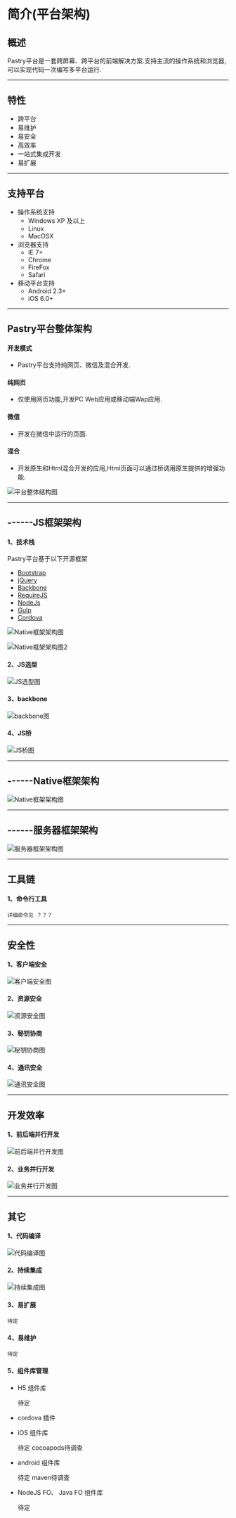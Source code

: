 # 简介(平台架构)

## 概述
Pastry平台是一套跨屏幕、跨平台的前端解决方案.支持主流的操作系统和浏览器,可以实现代码一次编写多平台运行.

----
## 特性
  * 跨平台
  * 易维护
  * 易安全
  * 高效率
  * 一站式集成开发
  * 易扩展

----
## 支持平台
* 操作系统支持
  * Windows XP 及以上
  * Linux
  * MacOSX
* 浏览器支持
  * IE 7+
  * Chrome
  * FireFox
  * Safari
* 移动平台支持
  * Android 2.3+
  * iOS 6.0+

----
## Pastry平台整体架构
#### 开发模式

  * Pastry平台支持纯网页、微信及混合开发.

#### 纯网页

  * 仅使用网页功能,开发PC Web应用或移动端Wap应用.

#### 微信

  * 开发在微信中运行的页面.

#### 混合

  * 开发原生和Html混合开发的应用,Html页面可以通过桥调用原生提供的增强功能.

  ![平台整体结构图](/pastry/images/abstract/pastry_struct.png)

----
## ------JS框架架构
#### 1、技术栈

Pastry平台基于以下开源框架

  * [Bootstrap][net_bootstrap]
  * [jQuery][net_jQuery]
  * [Backbone][net_Backbone]
  * [RequireJS][net_RequireJS]
  * [NodeJs][net_NodeJs]
  * [Gulp][net_Gulp]
  * [Cordova][net_Cordova]
    
![Native框架架构图](/pastry/images/abstract/pastry_js.png)

![Native框架架构图2](/pastry/images/abstract/pastry_js2.png)

#### 2、JS选型
![JS选型图](/pastry/images/abstract/js_compare.png)

#### 3、backbone
![backbone图](/pastry/images/abstract/js_backbone.png)

#### 4、JS桥
![JS桥图](/pastry/images/abstract/js_bridge.png)

----
## ------Native框架架构
![Native框架架构图](/pastry/images/abstract/pastry_native.png)

----
## ------服务器框架架构
![服务器框架架构图](/pastry/images/abstract/pastry_server.png)

----
## 工具链
#### 1、命令行工具
    详细命令见 ？？？

----
## 安全性 
#### 1、客户端安全
![客户端安全图](/pastry/images/abstract/safe_client.png)

#### 2、资源安全
![资源安全图](/pastry/images/abstract/safe_resource.png)

#### 3、秘钥协商
![秘钥协商图](/pastry/images/abstract/safe_consult.png)

#### 4、通讯安全
![通讯安全图](/pastry/images/abstract/safe_communication.png)

----
## 开发效率
#### 1、前后端并行开发

  ![前后端并行开发图](/pastry/images/abstract/efficiency1.png)

#### 2、业务并行开发

  ![业务并行开发图](/pastry/images/abstract/efficiency2.png)

----
## 其它
#### 1、代码编译
![代码编译图](/pastry/images/abstract/pastry_code.png)

#### 2、持续集成
![持续集成图](/pastry/images/abstract/pastry_jenkins.png)

#### 3、易扩展
    待定

#### 4、易维护
    待定

#### 5、组件库管理

  * H5 组件库

    待定
  
  * cordova 插件

  * iOS 组件库
  
    待定 cocoapods待调查

  * android 组件库

    待定 maven待调查

  * NodeJS FO、 Java FO 组件库

    待定

[net_jQuery]: http://www.jquery.org
[net_bootstrap]: http://www.getbootstrap.com
[net_Backbone]: http://backbonejs.org/
[net_RequireJS]: http://requirejs.org/
[net_NodeJs]: https://nodejs.org/zh-cn/
[net_Gulp]: http://www.gulpjs.com.cn/
[net_Cordova]: http://cordova.apache.org/

